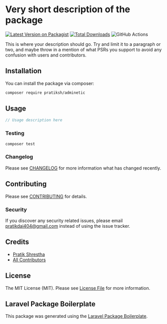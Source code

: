 # Very short description of the package

[![Latest Version on Packagist](https://img.shields.io/packagist/v/pratiksh/adminetic.svg?style=flat-square)](https://packagist.org/packages/pratiksh/adminetic)
[![Total Downloads](https://img.shields.io/packagist/dt/pratiksh/adminetic.svg?style=flat-square)](https://packagist.org/packages/pratiksh/adminetic)
![GitHub Actions](https://github.com/pratiksh/adminetic/actions/workflows/main.yml/badge.svg)

This is where your description should go. Try and limit it to a paragraph or two, and maybe throw in a mention of what PSRs you support to avoid any confusion with users and contributors.

## Installation

You can install the package via composer:

```bash
composer require pratiksh/adminetic
```

## Usage

```php
// Usage description here
```

### Testing

```bash
composer test
```

### Changelog

Please see [CHANGELOG](CHANGELOG.md) for more information what has changed recently.

## Contributing

Please see [CONTRIBUTING](CONTRIBUTING.md) for details.

### Security

If you discover any security related issues, please email pratikdai404@gmail.com instead of using the issue tracker.

## Credits

-   [Pratik Shrestha](https://github.com/pratiksh)
-   [All Contributors](../../contributors)

## License

The MIT License (MIT). Please see [License File](LICENSE.md) for more information.

## Laravel Package Boilerplate

This package was generated using the [Laravel Package Boilerplate](https://laravelpackageboilerplate.com).
